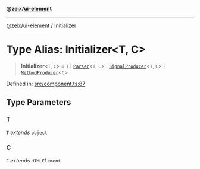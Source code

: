 [**@zeix/ui-element**](../README.md)

***

[@zeix/ui-element](../globals.md) / Initializer

# Type Alias: Initializer\<T, C\>

> **Initializer**\<`T`, `C`\> = `T` \| [`Parser`](Parser.md)\<`T`, `C`\> \| [`SignalProducer`](SignalProducer.md)\<`T`, `C`\> \| [`MethodProducer`](MethodProducer.md)\<`C`\>

Defined in: [src/component.ts:87](https://github.com/zeixcom/ui-element/blob/59d79a082870e892722e0aaa0f251617218ab48f/src/component.ts#L87)

## Type Parameters

### T

`T` *extends* `object`

### C

`C` *extends* `HTMLElement`
